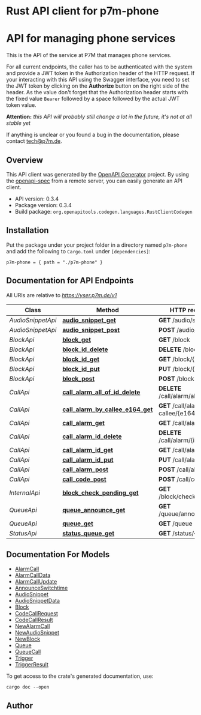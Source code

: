 # Rust API client for p7m-phone

# API for managing phone services

This is the API of the service at P7M that manages phone services.

For all current endpoints, the caller has to be authenticated with the system and provide a JWT token
in the Authorization header of the HTTP request. If your interacting with this API using the Swagger interface,
you need to set the JWT token by clicking on the **Authorize** button on the right side of the header. As the value
don't forget that the Authorization header starts with the fixed value `Bearer` followed by a space followed
by the actual JWT token value.

**Attention:** _this API will probably still change a lot in the future, it's not at all stable yet_

If anything is unclear or you found a bug in the documentation, please contact <tech@p7m.de>.



## Overview

This API client was generated by the [OpenAPI Generator](https://openapi-generator.tech) project.  By using the [openapi-spec](https://openapis.org) from a remote server, you can easily generate an API client.

- API version: 0.3.4
- Package version: 0.3.4
- Build package: `org.openapitools.codegen.languages.RustClientCodegen`

## Installation

Put the package under your project folder in a directory named `p7m-phone` and add the following to `Cargo.toml` under `[dependencies]`:

```
p7m-phone = { path = "./p7m-phone" }
```

## Documentation for API Endpoints

All URIs are relative to *https://yser.p7m.de/v1*

Class | Method | HTTP request | Description
------------ | ------------- | ------------- | -------------
*AudioSnippetApi* | [**audio_snippet_get**](docs/AudioSnippetApi.md#audio_snippet_get) | **GET** /audio/snippet | 
*AudioSnippetApi* | [**audio_snippet_post**](docs/AudioSnippetApi.md#audio_snippet_post) | **POST** /audio/snippet | 
*BlockApi* | [**block_get**](docs/BlockApi.md#block_get) | **GET** /block | 
*BlockApi* | [**block_id_delete**](docs/BlockApi.md#block_id_delete) | **DELETE** /block/{id} | 
*BlockApi* | [**block_id_get**](docs/BlockApi.md#block_id_get) | **GET** /block/{id} | 
*BlockApi* | [**block_id_put**](docs/BlockApi.md#block_id_put) | **PUT** /block/{id} | 
*BlockApi* | [**block_post**](docs/BlockApi.md#block_post) | **POST** /block | 
*CallApi* | [**call_alarm_all_of_id_delete**](docs/CallApi.md#call_alarm_all_of_id_delete) | **DELETE** /call/alarm/all-of/{id} | 
*CallApi* | [**call_alarm_by_callee_e164_get**](docs/CallApi.md#call_alarm_by_callee_e164_get) | **GET** /call/alarm/by-callee/{e164} | 
*CallApi* | [**call_alarm_get**](docs/CallApi.md#call_alarm_get) | **GET** /call/alarm | 
*CallApi* | [**call_alarm_id_delete**](docs/CallApi.md#call_alarm_id_delete) | **DELETE** /call/alarm/{id} | 
*CallApi* | [**call_alarm_id_get**](docs/CallApi.md#call_alarm_id_get) | **GET** /call/alarm/{id} | 
*CallApi* | [**call_alarm_id_put**](docs/CallApi.md#call_alarm_id_put) | **PUT** /call/alarm/{id} | 
*CallApi* | [**call_alarm_post**](docs/CallApi.md#call_alarm_post) | **POST** /call/alarm | 
*CallApi* | [**call_code_post**](docs/CallApi.md#call_code_post) | **POST** /call/code | 
*InternalApi* | [**block_check_pending_get**](docs/InternalApi.md#block_check_pending_get) | **GET** /block/check_pending | 
*QueueApi* | [**queue_announce_get**](docs/QueueApi.md#queue_announce_get) | **GET** /queue/announce | 
*QueueApi* | [**queue_get**](docs/QueueApi.md#queue_get) | **GET** /queue | 
*StatusApi* | [**status_queue_get**](docs/StatusApi.md#status_queue_get) | **GET** /status/{queue} | 


## Documentation For Models

 - [AlarmCall](docs/AlarmCall.md)
 - [AlarmCallData](docs/AlarmCallData.md)
 - [AlarmCallUpdate](docs/AlarmCallUpdate.md)
 - [AnnounceSwitchtime](docs/AnnounceSwitchtime.md)
 - [AudioSnippet](docs/AudioSnippet.md)
 - [AudioSnippetData](docs/AudioSnippetData.md)
 - [Block](docs/Block.md)
 - [CodeCallRequest](docs/CodeCallRequest.md)
 - [CodeCallResult](docs/CodeCallResult.md)
 - [NewAlarmCall](docs/NewAlarmCall.md)
 - [NewAudioSnippet](docs/NewAudioSnippet.md)
 - [NewBlock](docs/NewBlock.md)
 - [Queue](docs/Queue.md)
 - [QueueCall](docs/QueueCall.md)
 - [Trigger](docs/Trigger.md)
 - [TriggerResult](docs/TriggerResult.md)


To get access to the crate's generated documentation, use:

```
cargo doc --open
```

## Author



